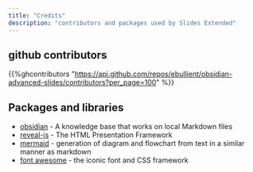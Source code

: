 ```yaml
---
title: "Credits"
description: "contributors and packages used by Slides Extended"
---
```



## github contributors
{{%ghcontributors "https://api.github.com/repos/ebullient/obsidian-advanced-slides/contributors?per_page=100" %}}


## Packages and libraries
* [obsidian](https://obsidian.md/) - A knowledge base that works on local Markdown files
* [reveal-js](http://lab.hakim.se/reveal-js) - The HTML Presentation Framework
* [mermaid](https://knsv.github.io/mermaid) - generation of diagram and flowchart from text in a similar manner as markdown
* [font awesome](http://fontawesome.io/) - the iconic font and CSS framework
